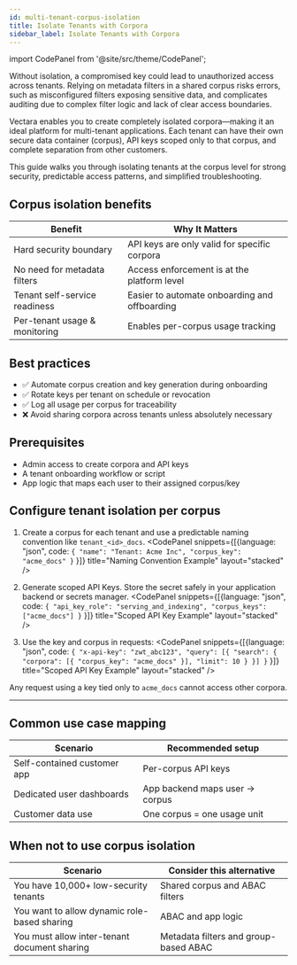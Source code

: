 ```yaml
---
id: multi-tenant-corpus-isolation
title: Isolate Tenants with Corpora
sidebar_label: Isolate Tenants with Corpora
---
```



import CodePanel from '@site/src/theme/CodePanel';

Without isolation, a compromised key could lead to unauthorized access across 
tenants. Relying on metadata filters in a shared corpus risks errors, such as 
misconfigured filters exposing sensitive data, and complicates auditing due to 
complex filter logic and lack of clear access boundaries.

Vectara enables you to create completely isolated corpora—making it an ideal 
platform for multi-tenant applications. Each tenant can have their own secure 
data container (corpus), API keys scoped only to that corpus, and complete 
separation from other customers.

This guide walks you through isolating tenants at the corpus level for strong 
security, predictable access patterns, and simplified troubleshooting.

## Corpus isolation benefits

| **Benefit**                        | **Why It Matters**                                              |
|------------------------------------|------------------------------------------------------------------|
| Hard security boundary             | API keys are only valid for specific corpora                    |
| No need for metadata filters       | Access enforcement is at the platform level                    |
| Tenant self-service readiness      | Easier to automate onboarding and offboarding                  |
| Per-tenant usage & monitoring    | Enables per-corpus usage tracking                              |

## Best practices

- ✅ Automate corpus creation and key generation during onboarding
- ✅ Rotate keys per tenant on schedule or revocation
- ✅ Log all usage per corpus for traceability
- ❌ Avoid sharing corpora across tenants unless absolutely necessary

## Prerequisites

- Admin access to create corpora and API keys
- A tenant onboarding workflow or script
- App logic that maps each user to their assigned corpus/key

## Configure tenant isolation per corpus

1. Create a corpus for each tenant and use a predictable naming convention 
   like `tenant_<id>_docs`.
    <CodePanel snippets={[{language: "json", code: `{
      "name": "Tenant: Acme Inc",
      "corpus_key": "acme_docs"
    }`
    }]} title="Naming Convention Example" layout="stacked" />

2. Generate scoped API Keys. Store the secret safely in your application 
   backend or secrets manager.
    <CodePanel snippets={[{language: "json", code: `{
      "api_key_role": "serving_and_indexing",
      "corpus_keys": ["acme_docs"]
    }`
    }]} title="Scoped API Key Example" layout="stacked" />

3. Use the key and corpus in requests:
    <CodePanel snippets={[{language: "json", code: `{
      "x-api-key": "zwt_abc123",
      "query": [{
          "search": {
          "corpora": [{ "corpus_key": "acme_docs" }],
          "limit": 10
          }
      }]
    }`
    }]} title="Scoped API Key Example" layout="stacked" />

Any request using a key tied only to `acme_docs` cannot access other corpora.

---

## Common use case mapping

| **Scenario**                    | **Recommended setup**              |
|----------------------------------|------------------------------------|
| Self-contained customer app     | Per-corpus API keys                |
| Dedicated user dashboards       | App backend maps user → corpus     |
| Customer data use   | One corpus = one usage unit      |

## When not to use corpus isolation

| **Scenario**                                      | **Consider this alternative**                     |
|------------------------------------------------|-------------------------------------------|
| You have 10,000+ low-security tenants          | Shared corpus and ABAC filters              |
| You want to allow dynamic role-based sharing   | ABAC and app logic                          |
| You must allow inter-tenant document sharing   | Metadata filters and group-based ABAC       |
